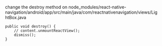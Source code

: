 change the destroy method on node_modules/react-native-navigation/android/app/src/main/java/com/reactnativenavigation/views/LightBox.java

    public void destroy() {
        // content.unmountReactView();
        dismiss();
    }
